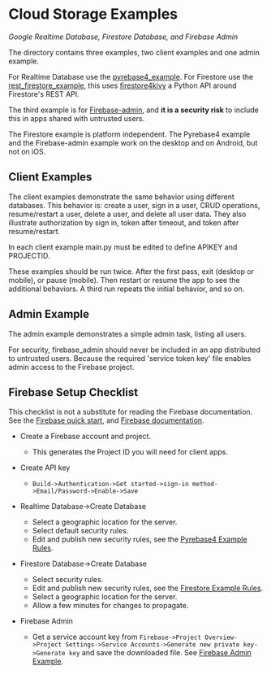 Cloud Storage Examples
======================

*Google Realtime Database, Firestore Database, and Firebase Admin*

The directory contains three examples, two client examples and one admin example.

For Realtime Database use the [pyrebase4_example](https://github.com/Android-for-Python/cloud_storage_examples/tree/main/pyrebase4_example). For Firestore use the [rest_firestore_example](https://github.com/Android-for-Python/cloud_storage_examples/tree/main/rest_firestore_example), this uses [firestore4kivy](https://github.com/Android-for-Python/firestore4kivy) a Python API around Firestore's REST API. 

The third example is for [Firebase-admin](https://github.com/Android-for-Python/cloud_storage_examples/tree/main/firebase_admin_example), and **it is a security risk** to include this in apps shared with untrusted users.

The Firestore example is platform independent. The Pyrebase4 example and the Firebase-admin example work on the desktop and on Android, but not on iOS. 

## Client Examples

The client examples demonstrate the same behavior using different databases. This behavior is: create a user, sign in a user, CRUD operations, resume/restart a user, delete a user, and delete all user data. They also illustrate authorization by sign in, token after timeout, and token after resume/restart.

In each client example main.py must be edited to define APIKEY and PROJECTID.

These examples should be run twice. After the first pass, exit (desktop or mobile), or pause (mobile). Then restart or resume the app to see the additional behaviors. A third run repeats the initial behavior, and so on.

## Admin Example

The admin example demonstrates a simple admin task, listing all users.

For security, firebase_admin should never be included in an app distributed to untrusted users. Because the required 'service token key' file enables admin access to the Firebase project. 

## Firebase Setup Checklist

This checklist is not a substitute for reading the Firebase documentation. See the [Firebase quick start](https://firebase.google.com/docs/firestore/quickstart), and [Firebase documentation](https://firebase.google.com/docs).

 - Create a Firebase account and project.
   - This generates the Project ID you will need for client apps.

 - Create API key
   - `Build->Authentication->Get started->sign-in method->Email/Password->Enable->Save`

 - Realtime Database->Create Database
   - Select a geographic location for the server.
   - Select default security rules.
   - Edit and publish new security rules, see the [Pyrebase4 Example Rules](https://github.com/Android-for-Python/cloud_storage_examples/tree/main/pyrebase4_example#specify-the-realtime-database-rules).

 - Firestore Database->Create Database
   - Select security rules.
   - Edit and publish new security rules, see the [Firestore Example Rules](https://github.com/Android-for-Python/cloud_storage_examples/tree/main/rest_firestore_example#specify-the-firestore-database-rules).
   - Select a geographic location for the server.
   - Allow a few minutes for changes to propagate.

 - Firebase Admin
   - Get a service account key from `Firebase->Project Overview->Project Settings->Service Accounts->Generate new private key->Generate key` and save the downloaded file. See [Firebase Admin Example](https://github.com/Android-for-Python/cloud_storage_examples/tree/main/firebase_admin_example#setup).














